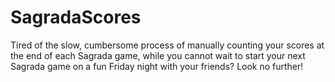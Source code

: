 # SagradaScores
Tired of the slow, cumbersome process of manually counting your scores at the end of each Sagrada game, while you cannot wait to start your next Sagrada game on a fun Friday night with your friends? Look no further!
